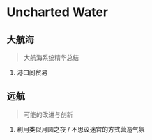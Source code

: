 # Uncharted Water

## 大航海

>   大航海系统精华总结

1.  港口间贸易

## 远航

>   可能的改进与创新

1.  利用类似月圆之夜 / 不思议迷宫的方式营造气氛